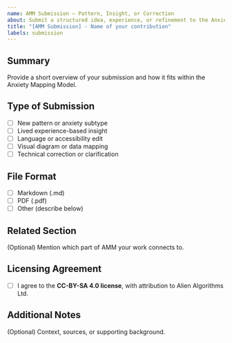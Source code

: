 ```yaml
---
name: AMM Submission – Pattern, Insight, or Correction
about: Submit a structured idea, experience, or refinement to the Anxiety Mapping Model
title: "[AMM Submission] - Name of your contribution"
labels: submission
---
```


## Summary

Provide a short overview of your submission and how it fits within the Anxiety Mapping Model.

## Type of Submission

- [ ] New pattern or anxiety subtype  
- [ ] Lived experience-based insight  
- [ ] Language or accessibility edit  
- [ ] Visual diagram or data mapping  
- [ ] Technical correction or clarification  

## File Format

- [ ] Markdown (.md)  
- [ ] PDF (.pdf)  
- [ ] Other (describe below)  

## Related Section

(Optional) Mention which part of AMM your work connects to.

## Licensing Agreement

- [ ] I agree to the **CC-BY-SA 4.0 license**, with attribution to Alien Algorithms Ltd.

## Additional Notes

(Optional) Context, sources, or supporting background.
